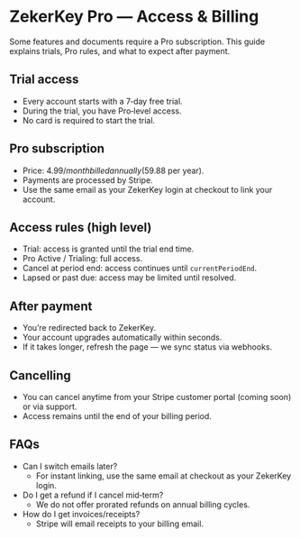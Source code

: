 # ZekerKey Pro — Access & Billing

Some features and documents require a Pro subscription. This guide explains trials, Pro rules, and what to expect after payment.

## Trial access

- Every account starts with a 7‑day free trial.
- During the trial, you have Pro‑level access.
- No card is required to start the trial.

## Pro subscription

- Price: $4.99/month billed annually ($59.88 per year).
- Payments are processed by Stripe.
- Use the same email as your ZekerKey login at checkout to link your account.

## Access rules (high level)

- Trial: access is granted until the trial end time.
- Pro Active / Trialing: full access.
- Cancel at period end: access continues until `currentPeriodEnd`.
- Lapsed or past due: access may be limited until resolved.

## After payment

- You’re redirected back to ZekerKey.
- Your account upgrades automatically within seconds.
- If it takes longer, refresh the page — we sync status via webhooks.

## Cancelling

- You can cancel anytime from your Stripe customer portal (coming soon) or via support.
- Access remains until the end of your billing period.

## FAQs

- Can I switch emails later?
  - For instant linking, use the same email at checkout as your ZekerKey login.
- Do I get a refund if I cancel mid‑term?
  - We do not offer prorated refunds on annual billing cycles.
- How do I get invoices/receipts?
  - Stripe will email receipts to your billing email.
